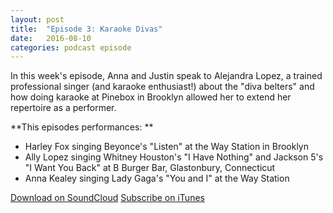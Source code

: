```yaml
---
layout: post
title:  "Episode 3: Karaoke Divas"
date:   2016-08-10
categories: podcast episode
---
```


In this week's episode, Anna and Justin speak to Alejandra Lopez, a trained professional singer (and karaoke enthusiast!) about the "diva belters" and how doing karaoke at Pinebox in Brooklyn allowed her to extend her repertoire as a performer.

**This episodes performances: **

- Harley Fox singing Beyonce's "Listen" at the Way Station in Brooklyn 
- Ally Lopez singing Whitney Houston's "I Have Nothing" and Jackson 5's "I Want You Back" at B Burger Bar, Glastonbury, Connecticut
- Anna Kealey singing Lady Gaga's "You and I" at the Way Station

[Download on SoundCloud](https://soundcloud.com/karaoke-theory/s1e3-karaoke-divas)
[Subscribe on iTunes](https://itunes.apple.com/ie/podcast/karaoke-theory/id1137159144?mt=2)
